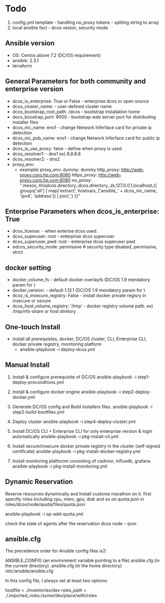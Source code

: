 # Todo

1) config.yml template - handling no_proxy tokens - spliting string to array
2) local ansible fact - dcos vesion, security mode

## Ansible version

* OS: Centos above 7.2 (DC/OS requirement)
* ansible:  2.3.1
* terraform 

## General Parameters for both community and enterprise version 

* dcos_is_enterprise: True or False - enterprise dcos or open source 
* dcos_cluster_name:               - user-defined cluster name
* dcos_bootstrap_root_path: /dcos  - bootstrap installation home   
* docs_boostrap_port: 9000         - bootstrap web server port for distributing installer files 
* dcos_nic_name: eno1              - change Network Inferface card for private ip detection 
* dcos_nic_pub_name: eno1          - change Network Inferface card for public ip detection 
* dcos_is_use_proxy: false         - define when proxy is used 
* dcos_resolver1:                  - dns1 ex) 8.8.8.8
* dcos_resolver2:                  - dns2 
* proxy_env:
  + example)
    proxy_env:
      dummy: dummy
      http_proxy: http://web-proxy.corp.hp.com:8080
      https_proxy: http://web-proxy.corp.hp.com:8080
      no_proxy: ".mesos,.thisdcos.directory,.dcos.directory,.zk,127.0.0.1,localhost,{{ groups['all'] | map('extract', hostvars, ['ansible_' + dcos_nic_name, 'ipv4', 'address']) | join(',') }}"


## Enterprise Parameters when dcos_is_enterprise: True

* dcos_license: <license>          - when enterise dcos used.
* dcos_superuser: root             - enterprise dcos superuser
* dcos_superuser_pwd: root         - enterprise dcos superuser pwd
* edcos_security_mode: permissive  # security type  disabed, permissive, strict 


## docker setting 

* docker_volume_fs                  - default docker overlayfs (DC/OS 1.9 mendatory param for )
* docker_version:                   - default 1.13.1 (DC/OS 1.9 mendatory param for )
* dcos_is_insecure_registry: False  - install docker private regisry in insecure or secure 
* dcos_host_volume_registry: '/tmp' - docker registry volume path. ex) /tmp/nfs-share or host diretory 


## One-touch Install  

* install all prerequistes, docker, DC/OS cluster, CLI, Enterprise CLI, docker private registry, monitoring platform 
    * ansible-playbook -i <inventory file> deploy-dcos.yml 


## Manual Install 

1) Install & configure prerequisite of DC/OS
 ansible-playbook -i <inventory file> step1-deploy-precondtions.yml 

2) Install & configure docker engine 
 ansible-playbook -i <inventory file> step2-deploy-docker.yml 

3) Generate DC/OS config and Build installers files.
 ansible-playbook -i <inventory file> step3-build-bootfiles.yml

4) Deploy cluster 
 ansible-playbook -i <inventory file> step4-deploy-cluster.yml 

5) Install DC/OS CLI + Enterprise CLI for only enterprise version & login automatically 
 ansible-playbook -i <inventory file> pkg-install-cli.yml 

6) Install secure/insecure docker private registry in the cluster (self-signed certificate)
 ansible-playbook -i <inventory file> pkg-install-docker-registry.yml 

6) Install monitoring platforom consisting of cadivior, influxdb, grafana 
 ansible-playbook -i <inventory file> pkg-install-monitoring.yml 


## Dynamic Reservation 

Reserve resources dynamically and Install custome marathon on it.
first specifiy roles including cpu, mem, gpu, disk and so on  quota.json in roles/dcos/node/quota/files/quota.json 

ansible-playbook -i <inventory file> op-add-quota.yml 

check the state of agents after the reservation 
dcos node --json


## ansible.cfg

The precedence order for Ansible config files is2:

ANSIBLE_CONFIG (an environment variable pointing to a file)
ansible.cfg (in the current directory)
.ansible.cfg (in the home directory)
/etc/ansible/ansible.cfg

In this config file, I always set at least two options:

hostfile = ./inventories/dev
roles_path = ./.imported_roles:/some/dev/place/with/roles